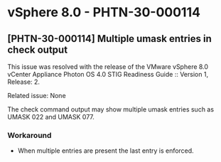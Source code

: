 # vSphere 8.0 - PHTN-30-000114

## [PHTN-30-000114] Multiple umask entries in check output
This issue was resolved with the release of the VMware vSphere 8.0 vCenter Appliance Photon OS 4.0 STIG Readiness Guide :: Version 1, Release: 2.  

Related issue: None

The check command output may show multiple umask entries such as UMASK 022 and UMASK 077.  

### Workaround
- When multiple entries are present the last entry is enforced.  
